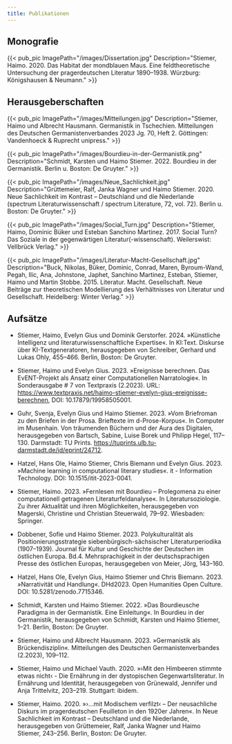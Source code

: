 ```yaml
---
title: Publikationen
---
```


<!--{{ < publikationen >}}-->

## Monografie

{{< pub_pic ImagePath="/images/Dissertation.jpg" Description="Stiemer, Haimo. 2020. Das Habitat der mondblauen Maus. Eine feldtheoretische Untersuchung der pragerdeutschen Literatur 1890–1938. Würzburg: Königshausen & Neumann." >}}

## Herausgeberschaften

{{< pub_pic ImagePath="/images/Mitteilungen.jpg" Description="Stiemer, Haimo und Albrecht Hausmann. Germanistik in Tschechien. Mitteilungen des Deutschen Germanistenverbandes 2023 Jg. 70, Heft 2. Göttingen: Vandenhoeck & Ruprecht unipress." >}}


{{< pub_pic ImagePath="/images/Bourdieu-in-der-Germanistik.png" Description="Schmidt, Karsten und Haimo Stiemer. 2022. Bourdieu in der Germanistik. Berlin u. Boston: De Gruyter." >}}

{{< pub_pic ImagePath="/images/Neue_Sachlichkeit.jpg" Description="Grüttemeier, Ralf, Janka Wagner und Haimo Stiemer. 2020. Neue Sachlichkeit im Kontrast – Deutschland und die Niederlande (spectrum Literaturwissenschaft / spectrum Literature, 72, vol. 72). Berlin u. Boston: De Gruyter." >}}


{{< pub_pic ImagePath="/images/Social_Turn.jpg" Description="Stiemer, Haimo, Dominic Büker und Esteban Sanchino Martinez. 2017. Social Turn? Das Soziale in der gegenwärtigen Literatur(-wissenschaft). Weilerswist: Vellbrück Verlag." >}}

{{< pub_pic ImagePath="/images/Literatur-Macht-Gesellschaft.jpg" Description="Buck, Nikolas, Büker, Dominic, Conrad, Maren, Byroum-Wand, Pegah, Ilic, Ana, Johnstone, Japhet, Sanchino Martinez, Esteban, Stiemer, Haimo und Martin Stobbe. 2015. Literatur. Macht. Gesellschaft. Neue Beiträge zur theoretischen Modellierung des Verhältnisses von Literatur und Gesellschaft. Heidelberg: Winter Verlag." >}}


## Aufsätze

- Stiemer, Haimo, Evelyn Gius und Dominik Gerstorfer. 2024. »Künstliche Intelligenz und literaturwissenschaftliche Expertise«. In KI:Text. Diskurse über KI-Textgeneratoren, herausgegeben von Schreiber, Gerhard und Lukas Ohly, 455–466. Berlin, Boston: De Gruyter.

- Stiemer, Haimo und Evelyn Gius. 2023. »Ereignisse berechnen. Das EvENT-Projekt als Ansatz einer Computationellen Narratologie«. In Sonderausgabe # 7 von Textpraxis (2.2023). URL: https://www.textpraxis.net/haimo-stiemer-evelyn-gius-ereignisse-berechnen, DOI: 10.17879/19958505001.            

- Guhr, Svenja, Evelyn Gius und Haimo Stiemer. 2023. »Vom Briefroman zu den Briefen in der Prosa. Brieftexte im d-Prose-Korpus«. In Computer im Musenhain. Von träumenden Büchern und der Aura des Digitalen, herausgegeben von Bartsch, Sabine, Luise Borek und Philipp Hegel, 117–130. Darmstadt: TU Prints. https://tuprints.ulb.tu-darmstadt.de/id/eprint/24712.

- Hatzel, Hans Ole, Haimo Stiemer, Chris Biemann und Evelyn Gius. 2023. »Machine learning in computational literary studies«. it - Information Technology. DOI: 10.1515/itit-2023-0041.

- Stiemer, Haimo. 2023. »Fernlesen mit Bourdieu – Prolegomena zu einer computationell getragenen Literaturfeldanalyse«. In Literatursoziologie. Zu ihrer Aktualität und ihren Möglichkeiten, herausgegeben von Magerski, Christine und Christian Steuerwald, 79–92. Wiesbaden: Springer.

- Dobbener, Sofie und Haimo Stiemer. 2023. Polykulturalität als Positionierungsstrategie siebenbürgisch-sächsischer Literaturperiodika (1907–1939). Journal für Kultur und Geschichte der Deutschen im
östlichen Europa. Bd.4. Mehrsprachigkeit in der deutschsprachigen Presse des östlichen Europas, herausgegeben von Meier, Jörg, 143–160.

- Hatzel, Hans Ole, Evelyn Gius, Haimo Stiemer und Chris Biemann. 2023. »Narrativität und Handlung«. DHd2023. Open Humanities Open Culture. DOI: 10.5281/zenodo.7715346.

- Schmidt, Karsten und Haimo Stiemer. 2022. »Das Bourdieusche Paradigma in der Germanistik. Eine Einleitung«. In Bourdieu in der Germanistik, herausgegeben von Schmidt, Karsten und Haimo Stiemer, 1–21. Berlin, Boston: De Gruyter.

- Stiemer, Haimo und Albrecht Hausmann. 2023. »Germanistik als Brückendisziplin«. Mitteilungen des Deutschen Germanistenverbandes (2.2023), 109–112.

- Stiemer, Haimo und Michael Vauth. 2020. »›Mit den Himbeeren stimmte etwas nicht‹ - Die Ernährung in der 
dystopischen Gegenwartsliteratur. In Ernährung und Identität, herausgegeben von Grünewald, Jennifer und Anja Trittelvitz, 203–219. Stuttgart: ibidem.

- Stiemer, Haimo. 2020. »›…mit Modischem verfilzt‹ – Der neusachliche Diskurs im pragerdeutschen
Feuilleton in den 1920er Jahren«. In Neue Sachlichkeit im Kontrast – Deutschland und die Niederlande, herausgegeben von Grüttemeier, Ralf, Janka Wagner und Haimo Stiemer, 243–256. Berlin, Boston: De Gruyter.

